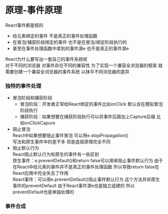 # 原理-事件原理
React事件都是假的  
- 给元素绑定的事件 不是真正的事件处理函数  
- 在冒泡/捕获阶段绑定的事件 也不是在冒泡/绑定阶段执行的  
- 甚至在事件处理函数中拿到的事件源e 也不是真正的事件源e  

React为什么要写出一套自己的事件系统呢  
对于不同的浏览器 对事件存在不同的兼容性 为了实现一个兼容全浏览器的框架 就需要创建一个兼容全浏览器的事件系统 以抹平不同浏览器的差异  

### 独特的事件处理  
- 冒泡阶段和捕获阶段  
  - 冒泡阶段：开发者正常给React绑定的事件比如onClick 默认会在模拟冒泡阶段执行  
  - 捕获阶段：如果想要在捕获阶段执行可以将事件后面加上Capture后缀 比如onClickCapure
- 阻止冒泡  
  React中如果想要阻止事件冒泡 可以用e.stopPropagation()  
  写法和原生事件中的差不多 但是底层原理完全不同  
- 阻止默认行为  
  React阻止默认行为和原生的事件有一些区别  
  原生事件：e.preventDefault()和return false可以用来阻止事件默认行为 由于在React中给元素的事件并不是真正的事件处理函数 所以导致return false在React应用中完全失去了作用  
  React事件：可以用e.preventDefault()阻止事件默认行为 这个方法并非原生事件的preventDefault 由于React事件源e也是独立组建的 所以preventDefault也是单独处理的
### 事件合成

